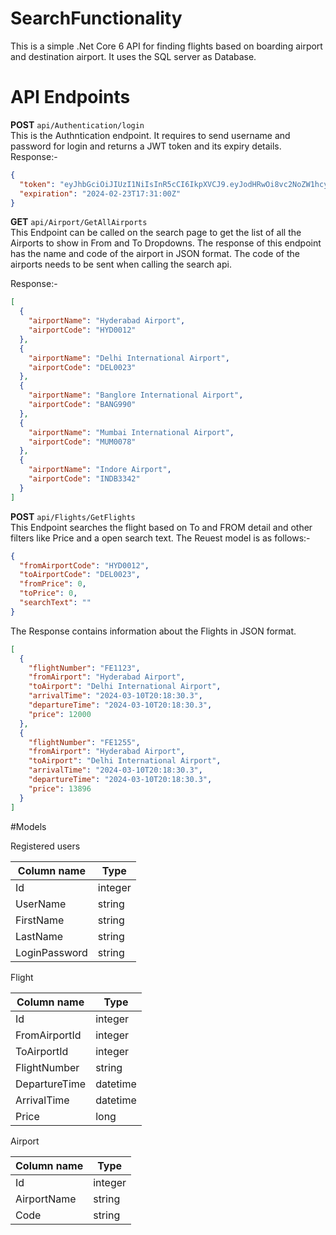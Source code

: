# SearchFunctionality

This is a simple .Net Core 6 API for finding flights based on boarding airport and destination airport. It uses the SQL server as Database.

# API Endpoints

**POST** `api/Authentication/login` <br>
This is the Authntication endpoint. It requires to send username and password for login and returns a JWT token and its expiry details. 
Response:-
```json
{
  "token": "eyJhbGciOiJIUzI1NiIsInR5cCI6IkpXVCJ9.eyJodHRwOi8vc2NoZW1hcy54bWxzb2FwLm9yZy93cy8yMDA1LzA1L2lkZW50aXR5L2NsYWltcy9uYW1lIjoiZGl2eWEuZ3VwdGFAZ21haWwuY29tIiwianRpIjoiY2JkOGM2MDItOTE3MS00OWEyLTllMzAtMDcyZmJlMzBiOThmIiwiZXhwIjoxNzA4NzA5NDYwLCJpc3MiOiJodHRwczovL2xvY2FsaG9zdDo3MjYwIiwiYXVkIjoiaHR0cDovL2xvY2FsaG9zdDo0MjAwIn0.zlJ5FE3YRVfu4FaZRzX-QJo2ryJ28zXybFaiUo3mChI",
  "expiration": "2024-02-23T17:31:00Z"
}
```

**GET** `api/Airport/GetAllAirports` <BR>
This Endpoint can be called on the search page to get the list of all the Airports to show in From and To Dropdowns. The response of this endpoint has the name and code of the airport in JSON format. The code of the airports needs to be sent when calling the search api.

Response:-
```json
[
  {
    "airportName": "Hyderabad Airport",
    "airportCode": "HYD0012"
  },
  {
    "airportName": "Delhi International Airport",
    "airportCode": "DEL0023"
  },
  {
    "airportName": "Banglore International Airport",
    "airportCode": "BANG990"
  },
  {
    "airportName": "Mumbai International Airport",
    "airportCode": "MUM0078"
  },
  {
    "airportName": "Indore Airport",
    "airportCode": "INDB3342"
  }
]

```
**POST** `api/Flights/GetFlights` <br>
This Endpoint searches the flight based on To and FROM detail and other filters like Price and a open search text. The Reuest model is as follows:- <br>

```json
{
  "fromAirportCode": "HYD0012",
  "toAirportCode": "DEL0023",
  "fromPrice": 0,
  "toPrice": 0,
  "searchText": ""
}
```

The Response contains information about the Flights in JSON format.

``` json
[
  {
    "flightNumber": "FE1123",
    "fromAirport": "Hyderabad Airport",
    "toAirport": "Delhi International Airport",
    "arrivalTime": "2024-03-10T20:18:30.3",
    "departureTime": "2024-03-10T20:18:30.3",
    "price": 12000
  },
  {
    "flightNumber": "FE1255",
    "fromAirport": "Hyderabad Airport",
    "toAirport": "Delhi International Airport",
    "arrivalTime": "2024-03-10T20:18:30.3",
    "departureTime": "2024-03-10T20:18:30.3",
    "price": 13896
  }
]
```

#Models

Registered users

| Column name | Type |
|--|--|
| Id | integer |
| UserName | string |
| FirstName | string |
| LastName | string |
| LoginPassword | string |

Flight

| Column name | Type |
|--|--|
| Id | integer |
| FromAirportId | integer |
| ToAirportId | integer |
| FlightNumber | string |
| DepartureTime | datetime |
| ArrivalTime | datetime |
| Price | long |


Airport

| Column name | Type |
|--|--|
| Id | integer |
| AirportName | string |
| Code | string |

